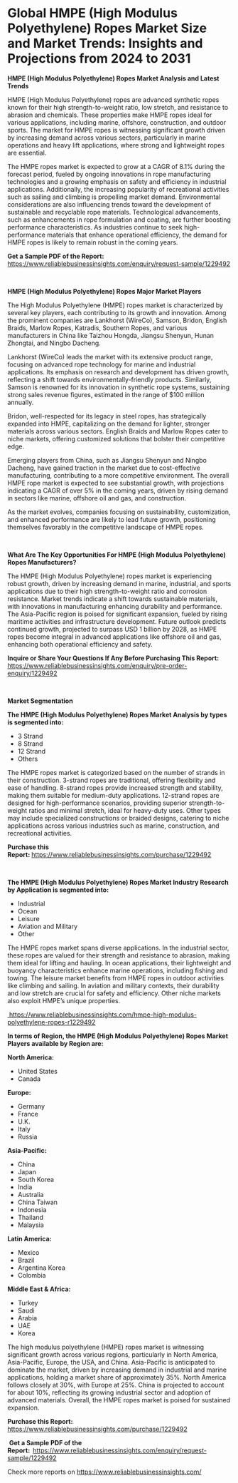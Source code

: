 <p><h1>Global HMPE (High Modulus Polyethylene) Ropes Market Size and Market Trends: Insights and Projections from 2024 to 2031</h1></p><p><strong>HMPE (High Modulus Polyethylene) Ropes Market Analysis and Latest Trends</strong></p>
<p><p>HMPE (High Modulus Polyethylene) ropes are advanced synthetic ropes known for their high strength-to-weight ratio, low stretch, and resistance to abrasion and chemicals. These properties make HMPE ropes ideal for various applications, including marine, offshore, construction, and outdoor sports. The market for HMPE ropes is witnessing significant growth driven by increasing demand across various sectors, particularly in marine operations and heavy lift applications, where strong and lightweight ropes are essential.</p><p>The HMPE ropes market is expected to grow at a CAGR of 8.1% during the forecast period, fueled by ongoing innovations in rope manufacturing technologies and a growing emphasis on safety and efficiency in industrial applications. Additionally, the increasing popularity of recreational activities such as sailing and climbing is propelling market demand. Environmental considerations are also influencing trends toward the development of sustainable and recyclable rope materials. Technological advancements, such as enhancements in rope formulation and coating, are further boosting performance characteristics. As industries continue to seek high-performance materials that enhance operational efficiency, the demand for HMPE ropes is likely to remain robust in the coming years.</p></p>
<p><strong>Get a Sample PDF of the Report:&nbsp;</strong> <a href="https://www.reliablebusinessinsights.com/enquiry/request-sample/1229492?utm_campaign=84&utm_medium=2&utm_source=Github&utm_content=ia&utm_term=29122024&utm_id=hmpe-high-modulus-polyethylene-ropes">https://www.reliablebusinessinsights.com/enquiry/request-sample/1229492</a></p>
<p>&nbsp;</p>
<p><strong>HMPE (High Modulus Polyethylene) Ropes Major Market Players</strong></p>
<p><p>The High Modulus Polyethylene (HMPE) ropes market is characterized by several key players, each contributing to its growth and innovation. Among the prominent companies are Lankhorst (WireCo), Samson, Bridon, English Braids, Marlow Ropes, Katradis, Southern Ropes, and various manufacturers in China like Taizhou Hongda, Jiangsu Shenyun, Hunan Zhongtai, and Ningbo Dacheng.</p><p>Lankhorst (WireCo) leads the market with its extensive product range, focusing on advanced rope technology for marine and industrial applications. Its emphasis on research and development has driven growth, reflecting a shift towards environmentally-friendly products. Similarly, Samson is renowned for its innovation in synthetic rope systems, sustaining strong sales revenue figures, estimated in the range of $100 million annually.</p><p>Bridon, well-respected for its legacy in steel ropes, has strategically expanded into HMPE, capitalizing on the demand for lighter, stronger materials across various sectors. English Braids and Marlow Ropes cater to niche markets, offering customized solutions that bolster their competitive edge.</p><p>Emerging players from China, such as Jiangsu Shenyun and Ningbo Dacheng, have gained traction in the market due to cost-effective manufacturing, contributing to a more competitive environment. The overall HMPE rope market is expected to see substantial growth, with projections indicating a CAGR of over 5% in the coming years, driven by rising demand in sectors like marine, offshore oil and gas, and construction.</p><p>As the market evolves, companies focusing on sustainability, customization, and enhanced performance are likely to lead future growth, positioning themselves favorably in the competitive landscape of HMPE ropes.</p></p>
<p>&nbsp;</p>
<p><strong>What Are The Key Opportunities For HMPE (High Modulus Polyethylene) Ropes Manufacturers?</strong></p>
<p><p>The HMPE (High Modulus Polyethylene) ropes market is experiencing robust growth, driven by increasing demand in marine, industrial, and sports applications due to their high strength-to-weight ratio and corrosion resistance. Market trends indicate a shift towards sustainable materials, with innovations in manufacturing enhancing durability and performance. The Asia-Pacific region is poised for significant expansion, fueled by rising maritime activities and infrastructure development. Future outlook predicts continued growth, projected to surpass USD 1 billion by 2028, as HMPE ropes become integral in advanced applications like offshore oil and gas, enhancing both operational efficiency and safety.</p></p>
<p><strong>Inquire or Share Your Questions If Any Before Purchasing This Report:</strong> <a href="https://www.reliablebusinessinsights.com/enquiry/pre-order-enquiry/1229492?utm_campaign=84&utm_medium=2&utm_source=Github&utm_content=ia&utm_term=29122024&utm_id=hmpe-high-modulus-polyethylene-ropes">https://www.reliablebusinessinsights.com/enquiry/pre-order-enquiry/1229492</a></p>
<p>&nbsp;</p>
<p><strong>Market Segmentation</strong></p>
<p><strong>The HMPE (High Modulus Polyethylene) Ropes Market Analysis by types is segmented into:</strong></p>
<p><ul><li>3 Strand</li><li>8 Strand</li><li>12 Strand</li><li>Others</li></ul></p>
<p><p>The HMPE ropes market is categorized based on the number of strands in their construction. 3-strand ropes are traditional, offering flexibility and ease of handling. 8-strand ropes provide increased strength and stability, making them suitable for medium-duty applications. 12-strand ropes are designed for high-performance scenarios, providing superior strength-to-weight ratios and minimal stretch, ideal for heavy-duty uses. Other types may include specialized constructions or braided designs, catering to niche applications across various industries such as marine, construction, and recreational activities.</p></p>
<p><strong>Purchase this Report:&nbsp;</strong><a href="https://www.reliablebusinessinsights.com/purchase/1229492?utm_campaign=84&utm_medium=2&utm_source=Github&utm_content=ia&utm_term=29122024&utm_id=hmpe-high-modulus-polyethylene-ropes">https://www.reliablebusinessinsights.com/purchase/1229492</a></p>
<p>&nbsp;</p>
<p><strong>The HMPE (High Modulus Polyethylene) Ropes Market Industry Research by Application is segmented into:</strong></p>
<p><ul><li>Industrial</li><li>Ocean</li><li>Leisure</li><li>Aviation and Military</li><li>Other</li></ul></p>
<p><p>The HMPE ropes market spans diverse applications. In the industrial sector, these ropes are valued for their strength and resistance to abrasion, making them ideal for lifting and hauling. In ocean applications, their lightweight and buoyancy characteristics enhance marine operations, including fishing and towing. The leisure market benefits from HMPE ropes in outdoor activities like climbing and sailing. In aviation and military contexts, their durability and low stretch are crucial for safety and efficiency. Other niche markets also exploit HMPE’s unique properties.</p></p>
<p><a href="https://www.reliablebusinessinsights.com/hmpe-high-modulus-polyethylene-ropes-r1229492?utm_campaign=84&utm_medium=2&utm_source=Github&utm_content=ia&utm_term=29122024&utm_id=hmpe-high-modulus-polyethylene-ropes">&nbsp;https://www.reliablebusinessinsights.com/hmpe-high-modulus-polyethylene-ropes-r1229492</a></p>
<p><strong>In terms of Region, the HMPE (High Modulus Polyethylene) Ropes Market Players available by Region are:</strong></p>
<p>
    <p> <strong> North America: </strong>
        <ul>
            <li>United States</li>
            <li>Canada</li>
        </ul>
        </p> 
    <p> <strong> Europe: </strong>
        <ul>
            <li>Germany</li>
            <li>France</li>
            <li>U.K.</li>
            <li>Italy</li>
            <li>Russia</li>
        </ul>
        </p> 
    <p> <strong> Asia-Pacific: </strong>
        <ul>
            <li>China</li>
            <li>Japan</li>
            <li>South Korea</li>
            <li>India</li>
            <li>Australia</li>
            <li>China Taiwan</li>
            <li>Indonesia</li>
            <li>Thailand</li>
            <li>Malaysia</li>
        </ul>
        </p> 
    <p> <strong> Latin America: </strong>
        <ul>
            <li>Mexico</li>
            <li>Brazil</li>
            <li>Argentina Korea</li>
            <li>Colombia</li>
        </ul>
        </p> 
    <p> <strong> Middle East & Africa: </strong>
        <ul>
            <li>Turkey</li>
            <li>Saudi</li>
            <li>Arabia</li>
            <li>UAE</li>
            <li>Korea</li>
        </ul>
    </p>
    </p>
<p><p>The high modulus polyethylene (HMPE) ropes market is witnessing significant growth across various regions, particularly in North America, Asia-Pacific, Europe, the USA, and China. Asia-Pacific is anticipated to dominate the market, driven by increasing demand in industrial and marine applications, holding a market share of approximately 35%. North America follows closely at 30%, with Europe at 25%. China is projected to account for about 10%, reflecting its growing industrial sector and adoption of advanced materials. Overall, the HMPE ropes market is poised for sustained expansion.</p></p>
<p><strong>Purchase this Report: </strong><a href="https://www.reliablebusinessinsights.com/purchase/1229492?utm_campaign=84&utm_medium=2&utm_source=Github&utm_content=ia&utm_term=29122024&utm_id=hmpe-high-modulus-polyethylene-ropes">https://www.reliablebusinessinsights.com/purchase/1229492</a></p>
<p>&nbsp;<strong>Get a Sample PDF of the Report:&nbsp;&nbsp;</strong><a href="https://www.reliablebusinessinsights.com/enquiry/request-sample/1229492?utm_campaign=84&utm_medium=2&utm_source=Github&utm_content=ia&utm_term=29122024&utm_id=hmpe-high-modulus-polyethylene-ropes">https://www.reliablebusinessinsights.com/enquiry/request-sample/1229492</a></p>
<p><strong></strong></p>
<p>Check more reports on <a href="https://www.reliablebusinessinsights.com/?utm_campaign=84&utm_medium=2&utm_source=Github&utm_content=ia&utm_term=29122024&utm_id=hmpe-high-modulus-polyethylene-ropes">https://www.reliablebusinessinsights.com/</a></p>